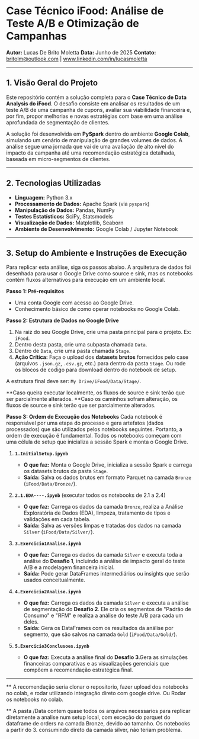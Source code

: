 # Case Técnico iFood: Análise de Teste A/B e Otimização de Campanhas

**Autor:** Lucas De Brito Moletta
**Data:** Junho de 2025
**Contato:** britolm@outlook.com | www.linkedin.com/in/lucasmoletta

---

## 1. Visão Geral do Projeto

Este repositório contém a solução completa para o **Case Técnico de Data Analysis do iFood**. O desafio consiste em analisar os resultados de um teste A/B de uma campanha de cupons, avaliar sua viabilidade financeira e, por fim, propor melhorias e novas estratégias com base em uma análise aprofundada de segmentação de clientes.

A solução foi desenvolvida em **PySpark** dentro do ambiente **Google Colab**, simulando um cenário de manipulação de grandes volumes de dados. A análise segue uma jornada que vai de uma avaliação de alto nível do impacto da campanha até uma recomendação estratégica detalhada, baseada em micro-segmentos de clientes.

---

## 2. Tecnologias Utilizadas

* **Linguagem:** Python 3.x
* **Processamento de Dados:** Apache Spark (via `pyspark`)
* **Manipulação de Dados:** Pandas, NumPy
* **Testes Estatísticos:** SciPy, Statsmodels
* **Visualização de Dados:** Matplotlib, Seaborn
* **Ambiente de Desenvolvimento:** Google Colab / Jupyter Notebook

---

## 3. Setup do Ambiente e Instruções de Execução

Para replicar esta análise, siga os passos abaixo. A arquitetura de dados foi desenhada para usar o Google Drive como source e sink, mas os notebooks contêm fluxos alternativos para execução em um ambiente local.

**Passo 1: Pré-requisitos**
* Uma conta Google com acesso ao Google Drive.
* Conhecimento básico de como operar notebooks no Google Colab.

**Passo 2: Estrutura de Dados no Google Drive**
1.  Na raiz do seu Google Drive, crie uma pasta principal para o projeto. Ex: `iFood`.
2.  Dentro desta pasta, crie uma subpasta chamada `Data`.
3.  Dentro de `Data`, crie uma pasta chamada `Stage`.
4.  **Ação Crítica:** Faça o upload dos **datasets brutos** fornecidos pelo case (arquivos `.json.gz`, `.csv.gz`, etc.) para dentro da pasta `Stage`. Ou rode os blocos de codigo para download dentro do notebook de setup.

A estrutura final deve ser: `My Drive/iFood/Data/Stage/`.

**Caso queira executar localmente, os fluxos de source e sink terão que ser parcialmente alterados.
**Caso os caminhos sofram alteração, os fluxos de source e sink terão que ser parcialmente alterados.

**Passo 3: Ordem de Execução dos Notebooks**
Cada notebook é responsável por uma etapa do processo e gera artefatos (dados processados) que são utilizados pelos notebooks seguintes. Portanto, a ordem de execução é fundamental. Todos os notebooks começam com uma célula de setup que inicializa a sessão Spark e monta o Google Drive.

1.  **`1.InitialSetup.ipynb`**
    * **O que faz:** Monta o Google Drive, inicializa a sessão Spark e carrega os datasets brutos da pasta `Stage`.
    * **Saída:** Salva os dados brutos em formato Parquet na camada `Bronze` (`iFood/Data/Bronze/`).

2.  **`2.1.EDA----.ipynb`** (executar todos os notebooks de 2.1 a 2.4)
    * **O que faz:** Carrega os dados da camada `Bronze`, realiza a Análise Exploratória de Dados (EDA), limpeza, tratamento de tipos e validações em cada tabela.
    * **Saída:** Salva as versões limpas e tratadas dos dados na camada `Silver` (`iFood/Data/Silver/`).

3.  **`3.Exercicio1Analise.ipynb`**
    * **O que faz:** Carrega os dados da camada `Silver` e executa toda a análise do **Desafio 1**, incluindo a análise de impacto geral do teste A/B e a modelagem financeira inicial.
    * **Saída:** Pode gerar DataFrames intermediários ou insights que serão usados conceitualmente.

4.  **`4.Exercicio2Analise.ipynb`**
    * **O que faz:** Carrega os dados da camada `Silver` e executa a análise de segmentação do **Desafio 2**. Ele cria os segmentos de "Padrão de Consumo" e "RFM" e realiza a análise do teste A/B para cada um deles.
    * **Saída:** Gera os DataFrames com os resultados da análise por segmento, que são salvos na camada `Gold` (`iFood/Data/Gold/`).
  

5.  **`5.Exercicio3Conclusoes.ipynb`**
    * **O que faz:** Executa a análise final do **Desafio 3**.Gera as simulações financeiras comparativas e as visualizações gerenciais que compõem a recomendação estratégica final.
 

---

** A recomendação seria clonar o repositorio, fazer upload dos notebooks no colab, e rodar utilizando integração direto com google drive. Ou Rodar os notebooks no colab.

** A pasta /Data contem quase todos os arquivos necessarios para replicar diretamente a analise num setup local, com exceção do parquet do dataframe de orders na camada Bronze, devido ao tamanho.  Os notebooks a partir do 3. consumindo direto da camada silver, não teriam problema.

